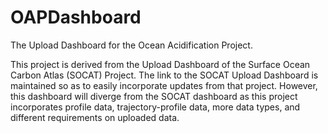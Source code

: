 # OAPDashboard
The Upload Dashboard for the Ocean Acidification Project.


This project is derived from the Upload Dashboard of the 
Surface Ocean Carbon Atlas (SOCAT) Project.  The link to
the SOCAT Upload Dashboard is maintained so as to easily
incorporate updates from that project.  However, this
dashboard will diverge from the SOCAT dashboard as this 
project incorporates profile data, trajectory-profile data,
more data types, and different requirements on uploaded
data.

